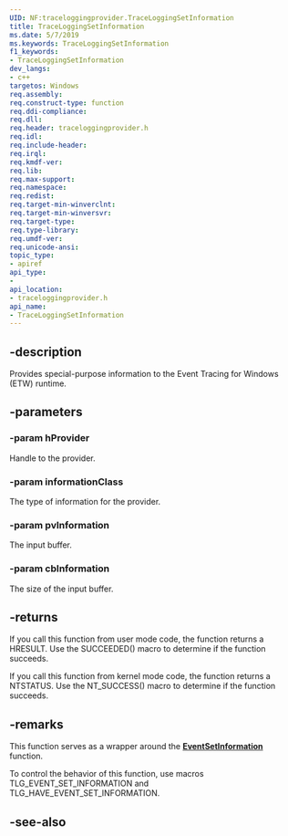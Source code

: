 ```yaml
---
UID: NF:traceloggingprovider.TraceLoggingSetInformation
title: TraceLoggingSetInformation
ms.date: 5/7/2019
ms.keywords: TraceLoggingSetInformation
f1_keywords:
- TraceLoggingSetInformation
dev_langs:
- c++
targetos: Windows
req.assembly: 
req.construct-type: function
req.ddi-compliance: 
req.dll: 
req.header: traceloggingprovider.h
req.idl: 
req.include-header: 
req.irql: 
req.kmdf-ver: 
req.lib: 
req.max-support: 
req.namespace: 
req.redist: 
req.target-min-winverclnt: 
req.target-min-winversvr: 
req.target-type: 
req.type-library: 
req.umdf-ver: 
req.unicode-ansi: 
topic_type:
- apiref
api_type:
- 
api_location:
- traceloggingprovider.h
api_name:
- TraceLoggingSetInformation
---
```


## -description

Provides special-purpose information to the Event Tracing for Windows (ETW) runtime.

## -parameters

### -param hProvider

Handle to the provider.

### -param informationClass

The type of information for the provider.

### -param pvInformation

The input buffer.

### -param cbInformation

The size of the input buffer.

## -returns

If you call this function from user mode code, the function returns a HRESULT. Use the SUCCEEDED() macro to determine if the function succeeds.

If you call this function from kernel mode code, the function returns a NTSTATUS. Use the NT\_SUCCESS() macro to determine if the function succeeds.

## -remarks

This function serves as a wrapper around the [**EventSetInformation**](https://docs.microsoft.com/windows/win32/api/evntprov/nf-evntprov-eventsetinformation) function.

To control the behavior of this function, use macros TLG\_EVENT\_SET\_INFORMATION and TLG\_HAVE\_EVENT\_SET\_INFORMATION.

## -see-also


